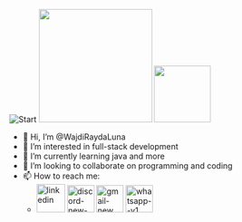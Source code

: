![Start](https://media4.giphy.com/media/v1.Y2lkPTc5MGI3NjExajJkbmdvMW85OXMza2E5Ym84bmo5NGF2ZGV2ZWtrd2Z1ZmVkM3MydyZlcD12MV9pbnRlcm5hbF9naWZfYnlfaWQmY3Q9Zw/QfXKe522OEagWgTVpf/giphy.gif) 
<img src="(https://media4.giphy.com/media/v1.Y2lkPTc5MGI3NjExajJkbmdvMW85OXMza2E5Ym84bmo5NGF2ZGV2ZWtrd2Z1ZmVkM3MydyZlcD12MV9pbnRlcm5hbF9naWZfYnlfaWQmY3Q9Zw/QfXKe522OEagWgTVpf/giphy.gif)" width="200"/> <img src="(https://miro.medium.com/v2/resize:fit:1358/1*X7Q84nkQN1DiFXC-rQLt9g.gif)" width="100"/>

- 👋 Hi, I’m @WajdiRaydaLuna
- 👀 I’m interested in full-stack development
- 🌱 I’m currently learning java and more
- 💞️ I’m looking to collaborate on programming and coding
- 📫 How to reach me:
   * [<img width="50" height="50" src="https://img.icons8.com/bubbles/50/linkedin.png" alt="linkedin"/>](https://www.linkedin.com/in/wajdi-jerbi-a9405011b/) [<img width="48" height="48" src="https://img.icons8.com/fluency/48/discord-new-logo.png" alt="discord-new-logo"/>](https://discord.com/users/1176626843722461294) [<img width="48" height="48" src="https://img.icons8.com/fluency/48/gmail-new.png" alt="gmail-new"/>](https://mail.google.com/mail/u/0/#inbox?compose=jrjtXGjMCzhlKLKSkJLQmBZMqBtjsRKglcCGzhnvXHTVTfXzvwFsjThSNHzHndtCgVgMjNfl) [<img width="48" height="48" src="https://img.icons8.com/color/48/whatsapp--v1.png" alt="whatsapp--v1"/>](https://wa.me/<+351920134791>)

<!---
WajdiRaydaLuna/WajdiRaydaLuna is a ✨ special ✨ repository because its `README.md` (this file) appears on your GitHub profile.
You can click the Preview link to take a look at your changes.
--->
